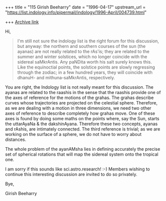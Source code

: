 +++
title = "115 Girish Beeharry"
date = "1996-04-17"
upstream_url = "https://list.indology.info/pipermail/indology/1996-April/004739.html"

+++
[Archive link](https://list.indology.info/pipermail/indology/1996-April/004739.html)

Hi,

>I'm still not sure the indology list is the right forum for this discussion,
>but anyway: the northern and southern courses of the sun (the ayanas) are
>not really related to the rAs'is; they are related to the summer and winter
>solstices, which no longer coincide with the sidereal saMkrAntis. Any
>paNDita worth his salt surely knows this. Like the equinoctial points, the
>solstice points are slowly regressing through the zodiac; in a few hundred
>years, they will coincide with dhanuH- and mithuna-saMkrAntis, respectively.


You are right, the Indology list is not really meant for this discussion.
The ayanas are related to the raashis in the sense that the raashis 
provide one of the axes of reference for the motions of the grahas. The 
grahas describe curves whose trajectories are projected on the celestial 
sphere. Therefore, as we are dealing with a motion in three dimensions, 
we need two other axes of reference to describe completely how grahas 
move. One of these axes is found by doing some maths on the points where, 
say the Sun, starts the uttarAyaNa & the dakshinAyana. Therefore these two
concepts, ayanas and rAshis, are intimately connected. The third 
reference is trivial; as we are working on the surface of a sphere, we do 
not have to worry about distances.

The whole problem of the ayanAMsha lies in defining accurately the 
precise set of spherical rotations that will map the sidereal system onto the
tropical one.

I am sorry if this sounds like sci.astro.research! :-) Members wishing to
continue this interesting discussion are invited to do so privately.

Bye,

Girish Beeharry








